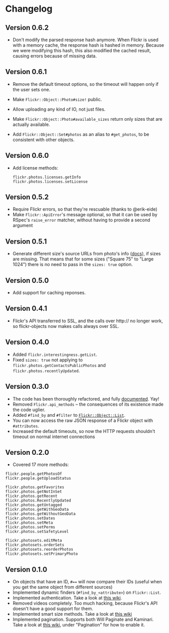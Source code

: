 # Changelog

## Version 0.6.2

- Don't modify the parsed response hash anymore. When Flickr is used with a
  memory cache, the response hash is hashed in memory. Because we were
  modifying this hash, this also modified the cached result, causing errors
  because of missing data.

## Version 0.6.1

- Remove the default timeout options, so the timeout will happen only if the
  user sets one.

- Make `Flickr::Object::Photo#size!` public.

- Allow uploading any kind of IO, not just files.

- Make `Flickr::Object::Photo#available_sizes` return only sizes that are
  actually available.

- Add `Flickr::Object::Set#photos` as an alias to `#get_photos`, to be
  consistent with other objects.

## Version 0.6.0

- Add license methods:

  ```
  flickr.photos.licenses.getInfo
  flickr.photos.licenses.setLicense
  ```

## Version 0.5.2

- Require Flickr errors, so that they're rescuable (thanks to @erik-eide)
- Make `Flickr::ApiError`'s message optional, so that it can be used by RSpec's
  `raise_error` matcher, without having to provide a second argument

## Version 0.5.1

- Generate different size's source URLs from photo's info
  ([docs](https://www.flickr.com/services/api/misc.urls.html)), if sizes are
  missing. That means that for some sizes ("Square 75" to "Large 1024")
  there is no need to pass in the `sizes: true` option.

## Version 0.5.0

- Add support for caching reponses.

## Version 0.4.1

- Flickr's API transferred to SSL, and the calls over http:// no longer work,
  so flickr-objects now makes calls always over SSL.

## Version 0.4.0

- Added `flickr.interestingness.getList`.
- Fixed `sizes: true` not applying to `flickr.photos.getContactsPublicPhotos` and
  `flickr.photos.recentlyUpdated`.

## Version 0.3.0

- The code has been thoroughly refactored, and fully
  [documented](http://rubydoc.info/github/janko-m/flickr-objects/master/frames). Yay!
- Removed `Flickr.api_methods` – the consequences of its existence made the
  code uglier.
- Added `#find_by` and `#filter` to
  [`Flickr::Object::List`](http://rubydoc.info/github/janko-m/flickr-objects/master/Flickr/Object/List).
- You can now access the raw JSON response of a Flickr object with
  `#attributes`.
- Increased the default timeouts, so now the HTTP requests shouldn't timeout on
  normal internet connections

## Version 0.2.0

- Covered 17 more methods:

```
flickr.people.getPhotosOf
flickr.people.getUploadStatus

flickr.photos.getFavorites
flickr.photos.getNotInSet
flickr.photos.getRecent
flickr.photos.RecentlyUpdated
flickr.photos.getUntagged
flickr.photos.getWithGeoData
flickr.photos.getWithoutGeoData
flickr.photos.setDates
flickr.photos.setMeta
flickr.photos.setPerms
flickr.photos.setSafetyLevel

flickr.photosets.editMeta
flickr.photosets.orderSets
flickr.photosets.reorderPhotos
flickr.photosets.setPrimaryPhoto
```

## Version 0.1.0

- On objects that have an ID, `#==` will now compare their IDs (useful when you
  get the same object from different sources)
- Implemented dynamic finders (`#find_by_<attribute>`) on `Flickr::List`.
- Implemented authentication. Take a look at [this
  wiki](https://github.com/janko-m/flickr-objects/wiki/Authentication).
- Removed videos completely. Too much hacking, because Flickr's API doesn't have
  a good support for them.
- Implemented smart size methods. Take a look at [this wiki](https://github.com/janko-m/flickr-objects/wiki/Sizes)
- Implemented pagination. Supports both Will Paginate and Kaminari. Take a look
  at [this wiki](https://github.com/janko-m/flickr-objects/wiki/Configuration),
  under "Pagination" for how to enable it.

